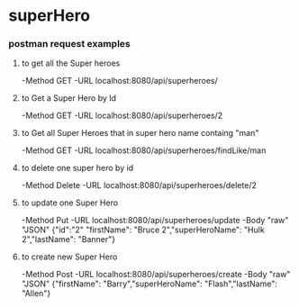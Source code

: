 # superHero

### postman request examples

1) to get all the Super heroes 

    -Method GET 
    -URL localhost:8080/api/superheroes/
2) to Get a Super Hero by Id

    -Method GET
    -URL localhost:8080/api/superheroes/2
3) to Get all Super Heroes that in super hero name containg "man"

    -Method GET
    -URL localhost:8080/api/superheroes/findLike/man
4) to delete one super hero by id

    -Method Delete
    -URL localhost:8080/api/superheroes/delete/2
5) to update one Super Hero

    -Method Put
    -URL localhost:8080/api/superheroes/update
    -Body "raw" "JSON" {"id":"2" "firstName": "Bruce 2","superHeroName": "Hulk 2","lastName": "Banner"}
6) to create new Super Hero

    -Method Post
    -URL localhost:8080/api/superheroes/create
    -Body  "raw" "JSON" {"firstName": "Barry","superHeroName": "Flash","lastName": "Allen"}

